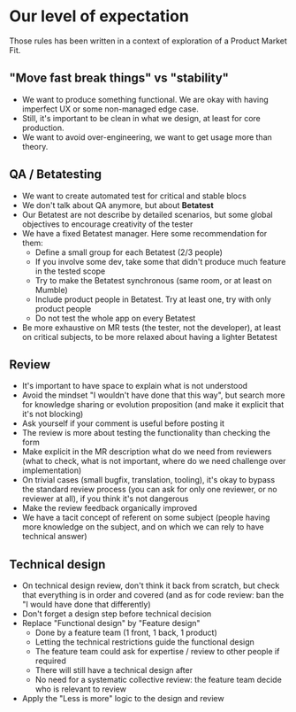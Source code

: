 # Our level of expectation

Those rules has been written in a context of exploration of a Product Market Fit.

## "Move fast break things" vs "stability"

- We want to produce something functional. We are okay with having imperfect UX or some non-managed edge case.
- Still, it's important to be clean in what we design, at least for core production.
- We want to avoid over-engineering, we want to get usage more than theory.

## QA / Betatesting

- We want to create automated test for critical and stable blocs
- We don't talk about QA anymore, but about **Betatest**
- Our Betatest are not describe by detailed scenarios, but some global objectives to encourage creativity of the tester
- We have a fixed Betatest manager. Here some recommendation for them:
  - Define a small group for each Betatest (2/3 people)
  - If you involve some dev, take some that didn't produce much feature in the tested scope
  - Try to make the Betatest synchronous (same room, or at least on Mumble)
  - Include product people in Betatest. Try at least one, try with only product people
  - Do not test the whole app on every Betatest
- Be more exhaustive on MR tests (the tester, not the developer), at least on critical subjects, to be more relaxed about having a lighter Betatest

## Review

- It's important to have space to explain what is not understood
- Avoid the mindset "I wouldn't have done that this way", but search more for knowledge sharing or evolution proposition (and make it explicit that it's not blocking)
- Ask yourself if your comment is useful before posting it
- The review is more about testing the functionality than checking the form
- Make explicit in the MR description what do we need from reviewers (what to check, what is not important, where do we need challenge over implementation)
- On trivial cases (small bugfix, translation, tooling), it's okay to bypass the standard review process (you can ask for only one reviewer, or no reviewer at all), if you think it's not dangerous
- Make the review feedback organically improved
- We have a tacit concept of referent on some subject (people having more knowledge on the subject, and on which we can rely to have technical answer)  

## Technical design

- On technical design review, don't think it back from scratch, but check that everything is in order and covered (and as for code review: ban the "I would have done that differently)
- Don't forget a design step before technical decision
- Replace "Functional design" by "Feature design"
  - Done by a feature team (1 front, 1 back, 1 product)
  - Letting the technical restrictions guide the functional design
  - The feature team could ask for expertise / review to other people if required
  - There will still have a technical design after
  - No need for a systematic collective review: the feature team decide who is relevant to review
- Apply the "Less is more" logic to the design and review

